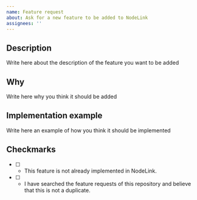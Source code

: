 ```yaml
---
name: Feature request
about: Ask for a new feature to be added to NodeLink
assignees: ''
---
```


## Description

Write here about the description of the feature you want to be added

## Why

Write here why you think it should be added

## Implementation example

Write here an example of how you think it should be implemented

## Checkmarks

- [ ] - This feature is not already implemented in NodeLink.
- [ ] - I have searched the feature requests of this repository and believe that this is not a duplicate.
